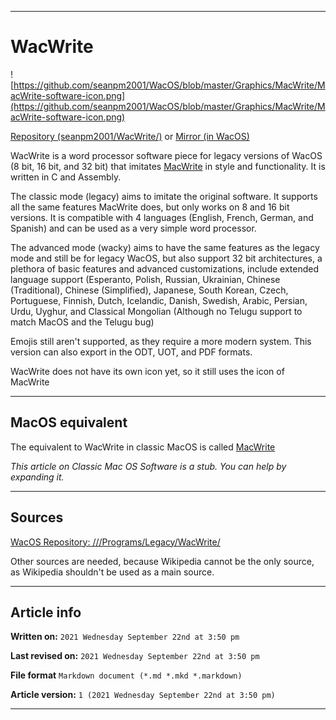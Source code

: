   
***

# WacWrite

![https://github.com/seanpm2001/WacOS/blob/master/Graphics/MacWrite/MacWrite-software-icon.png](https://github.com/seanpm2001/WacOS/blob/master/Graphics/MacWrite/MacWrite-software-icon.png)

[Repository (seanpm2001/WacWrite/)](https://github.com/seanpm2001/WacWrite/) or [Mirror (in WacOS)](https://github.com/seanpm2001/WacOS/tree/master/Programs/Legacy/WacWrite/)

WacWrite is a word processor software piece for legacy versions of WacOS (8 bit, 16 bit, and 32 bit) that imitates [MacWrite](https://github.com/seanpm2001/WacOS/wiki/MacWrite/) in style and functionality. It is written in C and Assembly.

The classic mode (legacy) aims to imitate the original software. It supports all the same features MacWrite does, but only works on 8 and 16 bit versions. It is compatible with 4 languages (English, French, German, and Spanish) and can be used as a very simple word processor.

The advanced mode (wacky) aims to have the same features as the legacy mode and still be for legacy WacOS, but also support 32 bit architectures, a plethora of basic features and advanced customizations, include extended language support (Esperanto, Polish, Russian, Ukrainian, Chinese (Traditional), Chinese (Simplified), Japanese, South Korean, Czech, Portuguese, Finnish, Dutch, Icelandic, Danish, Swedish, Arabic, Persian, Urdu, Uyghur, and Classical Mongolian (Although no Telugu support to match MacOS and the Telugu bug)

Emojis still aren't supported, as they require a more modern system. This version can also export in the ODT, UOT, and PDF formats.

WacWrite does not have its own icon yet, so it still uses the icon of MacWrite

<!-- **This article is a modified copy of the Wikipedia article of the same subject. It needs to be rewritten to be more original.** !-->

***

## MacOS equivalent

The equivalent to WacWrite in classic MacOS is called [MacWrite](https://github.com/seanpm2001/wiki/WacOS/MacWrite/)

_This article on Classic Mac OS Software is a stub. You can help by expanding it._

***

## Sources

[WacOS Repository: ///Programs/Legacy/WacWrite/](https://github.com/seanpm2001/WacOS/tree/master/Programs/Legacy/WacWrite/)

Other sources are needed, because Wikipedia cannot be the only source, as Wikipedia shouldn't be used as a main source. <!-- this article needs LOTS of improvement and original work to prevent it from being a copy and paste from Wikipedia. !-->

***

## Article info

**Written on:** `2021 Wednesday September 22nd at 3:50 pm`

**Last revised on:** `2021 Wednesday September 22nd at 3:50 pm`

**File format** `Markdown document (*.md *.mkd *.markdown)`

**Article version:** `1 (2021 Wednesday September 22nd at 3:50 pm)`

***

<!-- Tools

Quick copy and paste

https://github.com/seanpm2001/WacOS/wiki/

!-->
